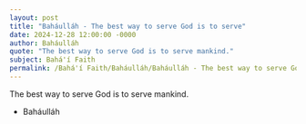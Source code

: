 ```yaml
---
layout: post
title: "Baháulláh - The best way to serve God is to serve"
date: 2024-12-28 12:00:00 -0000
author: Baháulláh
quote: "The best way to serve God is to serve mankind."
subject: Bahá'í Faith
permalink: /Bahá'í Faith/Baháulláh/Baháulláh - The best way to serve God is to serve
---
```


The best way to serve God is to serve mankind.

- Baháulláh
